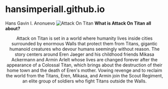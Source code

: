 # hansimperiall.github.io
Hans Gavin I. Anonuevo
![Attack On Titan](https://m.media-amazon.com/images/M/MV5BNDFjYTIxMjctYTQ2ZC00OGQ4LWE3OGYtNDdiMzNiNDZlMDAwXkEyXkFqcGdeQXVyNzI3NjY3NjQ@._V1_FMjpg_UX1000_.jpg)
**What is Attack On Titan all about?**
<p align="center">
Attack on Titan is set in a world where humanity lives inside cities surrounded by enormous Walls that protect them from Titans, gigantic humanoid creatures who devour humans seemingly without reason. The story centers around Eren Jaeger and his childhood friends Mikasa Ackermann and Armin Arlelt whose lives are changed forever after the appearance of a Colossal Titan, which brings about the destruction of their home town and the death of Eren's mother. Vowing revenge and to reclaim the world from the Titans, Eren, Mikasa, and Armin join the Scout Regiment, an elite group of soldiers who fight Titans outside the Walls.
